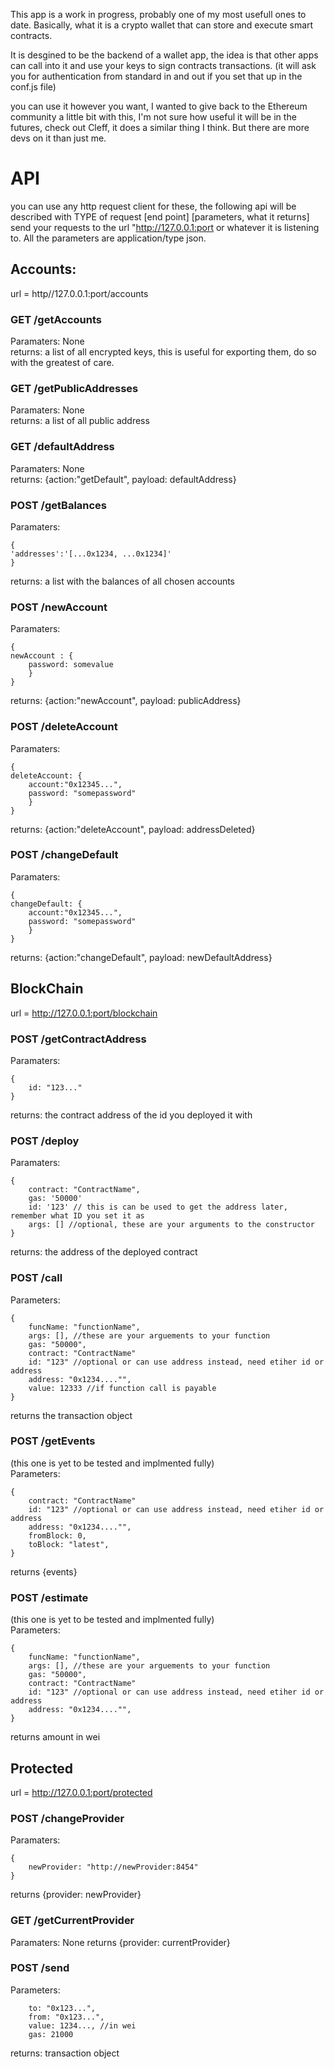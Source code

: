 
This app is a work in progress, probably one of my most usefull ones to date. Basically, what it is a crypto wallet that can store and execute smart contracts.

It is desgined to be the backend of a wallet app, the idea is that other apps can call into it and use your keys to sign contracts transactions.
(it will ask you for authentication from standard in and out if you set that up in the conf.js file)

you can use it however you want, I wanted to give back to the Ethereum community a little bit with this, I'm not sure how
useful it will be in the futures, check out Cleff, it does a similar thing I think. But there are more devs on it than just me.


# API
you can use any http request client for these, the following api will be described 
with TYPE of request [end point] [parameters, what it returns] send your requests to the
url "http://127.0.0.1:port or whatever it is listening to. All the parameters are application/type json.


## Accounts:

url = http//127.0.0.1:port/accounts  
### GET __**/getAccounts**__  
Paramaters: None  
returns: a list of all encrypted keys, this is useful for exporting them, do so with the greatest of care.  

### GET __**/getPublicAddresses**__   
Paramaters: None  
returns: a list of all public address  

### GET __**/defaultAddress**__  
Paramaters: None  
returns: {action:"getDefault", payload: defaultAddress}  

### POST __**/getBalances**__   
Paramaters: 
```
{
'addresses':'[...0x1234, ...0x1234]'
}
```
returns: a list with the balances of all chosen accounts  

### POST __**/newAccount**__  
Paramaters: 
```
{
newAccount : {
    password: somevalue
    }
}
```
returns: {action:"newAccount", payload: publicAddress}  

### POST __**/deleteAccount**__  
Paramaters: 
```
{
deleteAccount: {
    account:"0x12345...", 
    password: "somepassword"
    }
}
```
returns: {action:"deleteAccount", payload: addressDeleted}  

### POST __**/changeDefault**__   
Paramaters: 
```
{
changeDefault: {
    account:"0x12345...", 
    password: "somepassword"
    }
}
```
returns: {action:"changeDefault", payload: newDefaultAddress} 
## BlockChain  
url = http://127.0.0.1:port/blockchain

### POST /getContractAddress  
Paramaters: 
```
{
    id: "123..."
}
```
returns: the contract address of the id you deployed it with  

### POST /deploy  
Paramaters:  
```  
{  
    contract: "ContractName",  
    gas: '50000'  
    id: '123' // this is can be used to get the address later, remember what ID you set it as   
    args: [] //optional, these are your arguments to the constructor    
}
 ```    
returns: the address of the deployed contract  

### POST /call  
Parameters: 
```
{   
    funcName: "functionName",  
    args: [], //these are your arguements to your function  
    gas: "50000",  
    contract: "ContractName"  
    id: "123" //optional or can use address instead, need etiher id or address  
    address: "0x1234...."",  
    value: 12333 //if function call is payable 
}
```
returns the transaction object
### POST /getEvents  
(this one is yet to be tested and implmented fully)  
Parameters: 
```
{  
    contract: "ContractName"  
    id: "123" //optional or can use address instead, need etiher id or address  
    address: "0x1234...."",  
    fromBlock: 0,  
    toBlock: "latest",  
}
```  
returns {events}  
  
### POST /estimate  
(this one is yet to be tested and implmented fully)  
Parameters: 
```  
{  
    funcName: "functionName",  
    args: [], //these are your arguements to your function  
    gas: "50000",  
    contract: "ContractName"  
    id: "123" //optional or can use address instead, need etiher id or address  
    address: "0x1234...."",  
}
```  
returns amount in wei  

## Protected
url = http://127.0.0.1:port/protected


### POST /changeProvider
Paramaters: 
```
{
    newProvider: "http://newProvider:8454"
}
```
returns {provider: newProvider}

### GET /getCurrentProvider
Paramaters: None
returns {provider: currentProvider}

### POST /send
Parameters: 
```
    to: "0x123...",
    from: "0x123...",
    value: 1234..., //in wei
    gas: 21000
```
returns: transaction object

